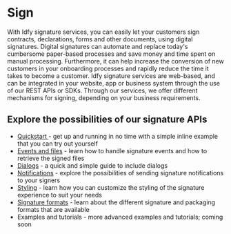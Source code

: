# Sign

With Idfy signature services, you can easily let your customers sign contracts, declarations, forms and other documents, using digital signatures. Digital signatures can automate and replace today's cumbersome paper-based processes and save money and time spent on manual processing. Furthermore, it can help increase the conversion of new customers in your onboarding processes and rapidly reduce the time it takes to become a customer. Idfy signature services are web-based, and can be integrated in your website, app or business system through the use of our REST APIs or SDKs. Through our services, we offer different mechanisms for signing, depending on your business requirements.

## Explore the possibilities of our signature APIs

* [Quickstart ](/signature/get-started.md)- get up and running in no time with a simple inline example that you can try out yourself
* [Events and files](/signature/events-and-files.md) - learn how to handle signature events and how to retrieve the signed files
* [Dialogs](/signature/dialogs.md) - a quick and simple guide to include dialogs
* [Notifications](Notifications.md) - explore the possibilities of sending signature notifications to your signers
* [Styling](styling.md) - learn how you can customize the styling of the signature experience to suit your needs
* [Signature formats](/signature/signature-formats.md) - learn about the different signature and packaging formats that are available
* Examples and tutorials - more advanced examples and tutorials; coming soon



